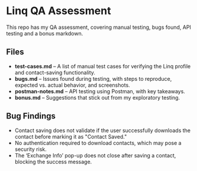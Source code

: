 # Linq QA Assessment  

This repo has my QA assessment, covering manual testing, bugs found, API testing and a bonus markdown.  

## Files
- **test-cases.md** – A list of manual test cases for verifying the Linq profile and contact-saving functionality.  
- **bugs.md** – Issues found during testing, with steps to reproduce, expected vs. actual behavior, and screenshots.  
- **postman-notes.md** – API testing using Postman, with key takeaways.
- **bonus.md** – Suggestions that stick out from my exploratory testing.  

## Bug Findings  
- Contact saving does not validate if the user successfully downloads the contact before marking it as "Contact Saved."  
- No authentication required to download contacts, which may pose a security risk.  
- The ‘Exchange Info’ pop-up does not close after saving a contact, blocking the success message.  

